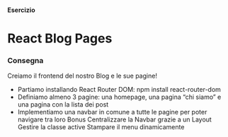 #### Esercizio

# React Blog Pages

### Consegna

Creiamo il frontend del nostro Blog e le sue pagine!

- Partiamo installando React Router DOM: npm install react-router-dom
- Definiamo almeno 3 pagine: una homepage, una pagina “chi siamo” e una pagina con la lista dei post
- Implementiamo una navbar in comune a tutte le pagine per poter navigare tra loro
  Bonus
  Centralizzare la Navbar grazie a un Layout
  Gestire la classe active
  Stampare il menu dinamicamente
